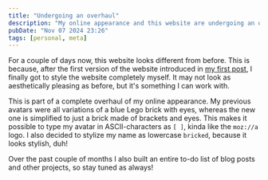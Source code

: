 ```yaml
---
title: "Undergoing an overhaul"
description: "My online appearance and this website are undergoing an overhaul. Here's what's new."
pubDate: "Nov 07 2024 23:26"
tags: [personal, meta]
---
```


For a couple of days now, this website looks different from before. This is because, after the first version of the website introduced in [my first post](../welcome-to-my-blog), I finally got to style the website completely myself. It may not look as aesthetically pleasing as before, but it's something I can work with.

This is part of a complete overhaul of my online appearance. My previous avatars were all variations of a blue Lego brick with eyes, whereas the new one is simplified to just a brick made of brackets and eyes. This makes it possible to type my avatar in ASCII-characters as `[ ]`, kinda like the `moz://a` logo. I also decided to stylize my name as lowercase `bricked`, because it looks stylish, duh!

Over the past couple of months I also built an entire to-do list of blog posts and other projects, so stay tuned as always!
